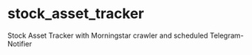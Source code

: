 # stock_asset_tracker
 Stock Asset Tracker with Morningstar crawler and scheduled Telegram-Notifier
